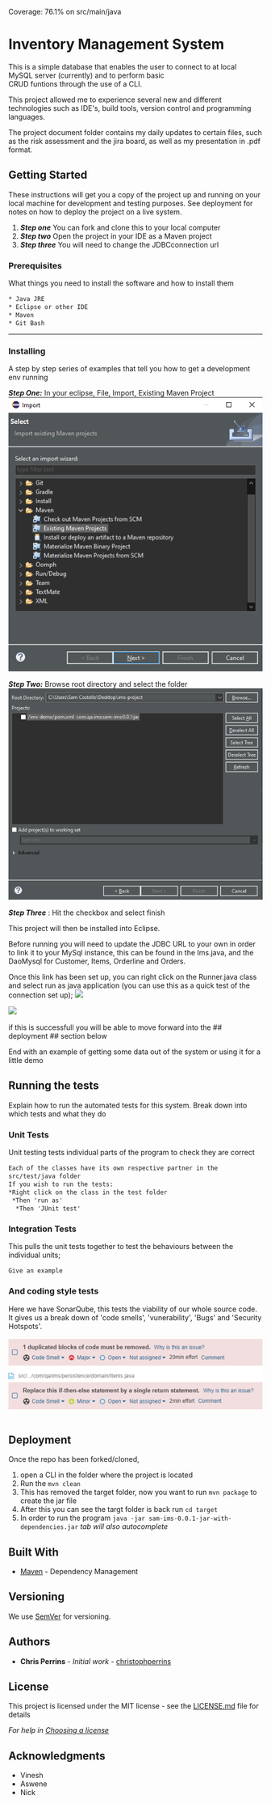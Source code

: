 Coverage: 76.1% on src/main/java  

# Inventory Management System

This is a simple database that enables the user to connect to at local MySQL server (currently) and to perform basic  
CRUD funtions through the use of a CLI. 

This project allowed me to experience several new and different technologies such as IDE's, build tools, version control and programming languages. 

The project document folder contains my daily updates to certain files, such as the risk assessment and the jira board, as well as my presentation in .pdf format. 

## Getting Started

These instructions will get you a copy of the project up and running on your local machine for development and testing purposes. See deployment for notes on how to deploy the project on a live system.

1. **_Step one_** You can fork and clone this to your local computer  
2. **_Step two_** Open the project in your IDE as a Maven project  
3. **_Step three_** You will need to change the JDBCconnection url
### Prerequisites

What things you need to install the software and how to install them

```
* Java JRE
* Eclipse or other IDE
* Maven 
* Git Bash
```
---

### Installing

A step by step series of examples that tell you how to get a development env running

**_Step One:_** In your eclipse, File, Import, Existing Maven Project
![](Project%20Diagrams/Installing/stepOne.png)

**_Step Two:_** Browse root directory and select the folder
![](Project%20Diagrams/Installing/stepTwoandThree.png)

**_Step Three_** : Hit the checkbox and select finish 

This project will then be installed into Eclipse.

Before running you will need to update the JDBC URL to your own in order to link it to your MySql instance, this can be found in the Ims.java, and the DaoMysql for Customer, Items, Orderline and Orders.

Once this link has been set up, you can right click on the Runner.java class and select run as java application (you can use this as a quick test of the connection set up);
![](Project%20Diagrams/Installing/rightclick)

![](Project%20Diagrams/Installing/runas)

if this is successfull you will be able to move forward into the ## deployment ## section below 



End with an example of getting some data out of the system or using it for a little demo

## Running the tests

Explain how to run the automated tests for this system. Break down into which tests and what they do

### Unit Tests 

Unit testing tests individual parts of the program to check they are correct

```
Each of the classes have its own respective partner in the src/test/java folder  
If you wish to run the tests:
*Right click on the class in the test folder
 *Then 'run as' 
  *Then 'JUnit test'  
```

### Integration Tests 
This pulls the unit tests together to test the behaviours between the individual units;

```
Give an example
```

### And coding style tests

Here we have SonarQube, this tests the viability of our whole source code.  
It gives us a break down of 'code smells', 'vunerability', 'Bugs' and 'Security Hotspots'. 

![](Project%20Diagrams/SQEG.png)

```

```


## Deployment

Once the repo has been forked/cloned,
1. open a CLI in the folder where the project is located
2. Run the ```mvn clean```
3. This has removed the target folder, now you want to run ```mvn package``` to create the jar file
4. After this you can see the targt folder is back run ```cd target```
5. In order to run the program ```java -jar sam-ims-0.0.1-jar-with-dependencies.jar``` _tab will also autocomplete_
## Built With

* [Maven](https://maven.apache.org/) - Dependency Management

## Versioning

We use [SemVer](http://semver.org/) for versioning.

## Authors

* **Chris Perrins** - *Initial work* - [christophperrins](https://github.com/christophperrins)

## License

This project is licensed under the MIT license - see the [LICENSE.md](LICENSE.md) file for details 

*For help in [Choosing a license](https://choosealicense.com/)*

## Acknowledgments

* Vinesh 
* Aswene
* Nick
